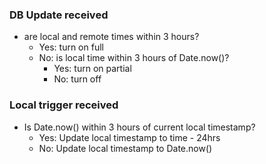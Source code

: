 ### DB Update received
  - are local and remote times within 3 hours?
    - Yes: turn on full
    - No: is local time within 3 hours of Date.now()?
      - Yes: turn on partial
      - No: turn off

### Local trigger received
  - Is Date.now() within 3 hours of current local timestamp?
    - Yes: Update local timestamp to time - 24hrs
    - No: Update local timestamp to Date.now()

